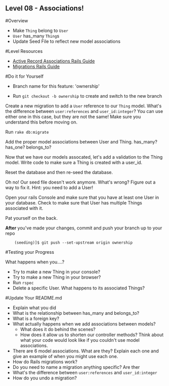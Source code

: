 Level 08 - Associations!
-----------

#Overview
* Make ```Thing``` belong to ```User```
* ```User``` has_many ```Thing```s
* Update Seed File to reflect new model associations

#Level Resources

* [Active Record Associations Rails Guide](http://guides.rubyonrails.org/association_basics.html)
* [Migrations Rails Guide](http://guides.rubyonrails.org/migrations.html)



#Do it for Yourself

* Branch name for this feature: 'ownership'

* Run ```git checkout -b ownership``` to create and switch to the new branch

Create a new migration to add a `User` reference to our `Thing` model.  What's the difference between `user:references` and `user_id:integer`? You can use either one in this case, but they are not the same! Make sure you understand this before moving on.

Run `rake db:migrate`

Add the proper model associations between User and Thing.  has_many? has_one?  belongs_to?

Now that we have our models assocated, let's add a validation to the Thing model.  Write code to make sure a Thing is created with a user_id.

Reset the database and then re-seed the database.

Oh no! Our seed file doesn't work anymore.  What's wrong? Figure out a way to fix it.  Hint: you need to add a User!

Open your rails Console and make sure that you have at least one User in your database.  Check to make sure that User has multiple Things associated with it.

Pat yourself on the back.


__After__ you've made your changes, commit and push your branch up to your repo

```
	(seeding)]$ git push --set-upstream origin ownership
```

#Testing your Progress

What happens when you....?

* Try to make a new Thing in your console?
* Try to make a new Thing in your browser?
* Run ```rspec```
* Delete a specific User.  What happens to its associated Things?

#Update Your README.md

* Explain what you did
* What is the relationship between has_many and belongs_to?
* What is a foreign key?
* What actually happens when we add associations between models?
	* What does it do behind the scenes?  
	* How does it allow us to shorten our controller methods?  Think about what your code would look like if you couldn't use model associations.
* There are 6 model associations.  What are they? Explain each one and give an example of when you might use each one.
* How do Rails migrations work?  
* Do you need to name a migration anything specific?  Are ther
* What's the difference between `user:references` and `user_id:integer`
* How do you undo a migration?



